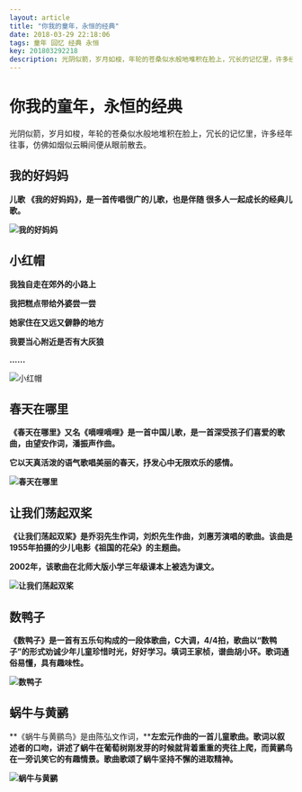 ```yaml
---
layout: article
title: "你我的童年，永恒的经典"
date: 2018-03-29 22:18:06
tags: 童年 回忆 经典 永恒
key: 201803292218
description: 光阴似箭，岁月如梭，年轮的苍桑似水般地堆积在脸上，冗长的记忆里，许多经年往事，仿佛如烟似云瞬间便从眼前散去。 
---
```

# 你我的童年，永恒的经典 
光阴似箭，岁月如梭，年轮的苍桑似水般地堆积在脸上，冗长的记忆里，许多经年往事，仿佛如烟似云瞬间便从眼前散去。
## 我的好妈妈 

**儿歌 《我的好妈妈》，是一首传唱很广的儿歌，也是伴随 很多人一起成长的经典儿歌。**

**![我的好妈妈](http://upload-images.jianshu.io/upload_images/4938916-2e3b7890a9cb8c1c?imageMogr2/auto-orient/strip%7CimageView2/2/w/1240)** 


## 小红帽

**我独自走在郊外的小路上**

**我把糕点带给外婆尝一尝**

**她家住在又远又僻静的地方**

**我要当心附近是否有大灰狼**

**......**

![小红帽](http://upload-images.jianshu.io/upload_images/4938916-28027f7ecc6a3242?imageMogr2/auto-orient/strip%7CimageView2/2/w/1240)


 ## 春天在哪里

**《春天在哪里》又名《嘀哩嘀哩》是一首中国儿歌，是一首深受孩子们喜爱的歌曲，由望安作词，潘振声作曲。**

**它以天真活泼的语气歌唱美丽的春天，抒发心中无限欢乐的感情。**

**![春天在哪里](http://upload-images.jianshu.io/upload_images/4938916-008e4937ca0ffb06?imageMogr2/auto-orient/strip%7CimageView2/2/w/1240)** 

 ## 让我们荡起双桨

**《让我们荡起双桨》是乔羽先生作词，刘炽先生作曲，刘惠芳演唱的歌曲。该曲是1955年拍摄的少儿电影《祖国的花朵》的主题曲。** 

**2002年，该歌曲在北师大版小学三年级课本上被选为课文。**

**![让我们荡起双桨](http://upload-images.jianshu.io/upload_images/4938916-589777e46b8cbd19?imageMogr2/auto-orient/strip%7CimageView2/2/w/1240)** 

 ## 数鸭子

**《数鸭子》是一首有五乐句构成的一段体歌曲，C大调，4/4拍，歌曲以“数鸭子”的形式劝诚少年儿童珍惜时光，好好学习。填词王家桢，谱曲胡小环。歌词通俗易懂，具有趣味性。**

**![数鸭子](http://upload-images.jianshu.io/upload_images/4938916-f3c67b5509151955?imageMogr2/auto-orient/strip%7CimageView2/2/w/1240)** 

 ## 蜗牛与黄鹂

**《蜗牛与黄鹂鸟》是由陈弘文作词，****左宏元作曲的一首儿童歌曲。歌词以叙述者的口吻，讲述了蜗牛在葡萄树刚发芽的时候就背着重重的壳往上爬，而黄鹂鸟在一旁讥笑它的有趣情景。歌曲歌颂了蜗牛坚持不懈的进取精神。**

**![蜗牛与黄鹂](http://upload-images.jianshu.io/upload_images/4938916-4c91c66df07d6930?imageMogr2/auto-orient/strip%7CimageView2/2/w/1240)** 
